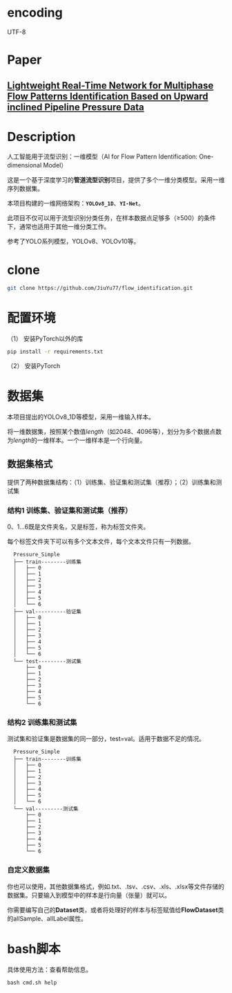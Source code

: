 # encoding
UTF-8

# Paper

## [Lightweight Real-Time Network for Multiphase Flow Patterns Identification Based on Upward inclined Pipeline Pressure Data](https://www.sciencedirect.com/science/article/abs/pii/S0955598625000329)

# Description
人工智能用于流型识别：一维模型（AI for Flow Pattern Identification: One-dimensional Model）

这是一个基于深度学习的**管道流型识别**项目，提供了多个一维分类模型。采用一维序列数据集。

本项目构建的一维网络架构：**`YOLOv8_1D`**、**`YI-Net`**。

此项目不仅可以用于流型识别分类任务，在样本数据点足够多（≥500）的条件下，通常也适用于其他一维分类工作。

参考了YOLO系列模型，YOLOv8、YOLOv10等。

# clone
```bash
git clone https://github.com/JiuYu77/flow_identification.git
```

# 配置环境
（1） 安装PyTorch以外的库
```bash
pip install -r requirements.txt
```
（2） 安装PyTorch

# 数据集
本项目提出的YOLOv8_1D等模型，采用一维输入样本。

将一维数据集，按照某个数值*length*（如2048、4096等），划分为多个数据点数为*length*的一维样本。一个一维样本是一个行向量。

## 数据集格式
提供了两种数据集结构：（1）训练集、验证集和测试集（推荐）；（2）训练集和测试集

### 结构1 训练集、验证集和测试集（推荐）
0、1...6既是文件夹名，又是标签，称为标签文件夹。

每个标签文件夹下可以有多个文本文件，每个文本文件只有一列数据。

```text
  Pressure_Simple
  ├── train--------训练集
  │   ├── 0
  │   ├── 1
  │   ├── 2
  │   ├── 3
  │   ├── 4
  │   ├── 5
  │   └── 6
  ├── val----------验证集
  │   ├── 0
  │   ├── 1
  │   ├── 2
  │   ├── 3
  │   ├── 4
  │   ├── 5
  │   └── 6
  └── test---------测试集
      ├── 0
      ├── 1
      ├── 2
      ├── 3
      ├── 4
      ├── 5
      └── 6
```

### 结构2 训练集和测试集
测试集和验证集是数据集的同一部分，test=val。适用于数据不足的情况。
```text
  Pressure_Simple
  ├── train--------训练集
  │   ├── 0
  │   ├── 1
  │   ├── 2
  │   ├── 3
  │   ├── 4
  │   ├── 5
  │   └── 6
  └── val---------测试集
      ├── 0
      ├── 1
      ├── 2
      ├── 3
      ├── 4
      ├── 5
      └── 6
```

### 自定义数据集
你也可以使用，其他数据集格式，例如.txt、.tsv、.csv、.xls、.xlsx等文件存储的数据集。只要输入到模型中的样本是行向量（张量）就可以。

你需要编写自己的**Dataset**类，或者将处理好的样本与标签赋值给**FlowDataset**类的allSample、allLabel属性。

# bash脚本

具体使用方法：查看帮助信息。
```shell
bash cmd.sh help
```
